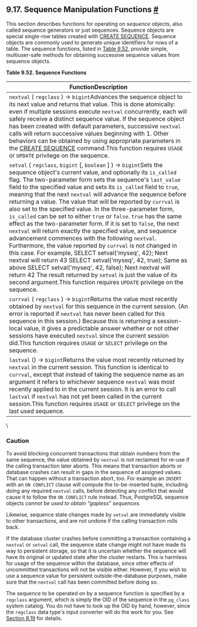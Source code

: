 ## 9.17. Sequence Manipulation Functions [#](#FUNCTIONS-SEQUENCE)

This section describes functions for operating on *sequence objects*, also called sequence generators or just sequences. Sequence objects are special single-row tables created with [CREATE SEQUENCE](sql-createsequence.html "CREATE SEQUENCE"). Sequence objects are commonly used to generate unique identifiers for rows of a table. The sequence functions, listed in [Table 9.52](functions-sequence.html#FUNCTIONS-SEQUENCE-TABLE "Table 9.52. Sequence Functions"), provide simple, multiuser-safe methods for obtaining successive sequence values from sequence objects.

**Table 9.52. Sequence Functions**

| FunctionDescription                                                                                                                                                                                                                                                                                                                                                                                                                                                                                                                                                                                                                                                                                                                                                                                                                                                                                                                                                                                                                                                                                                                                                    |
| ---------------------------------------------------------------------------------------------------------------------------------------------------------------------------------------------------------------------------------------------------------------------------------------------------------------------------------------------------------------------------------------------------------------------------------------------------------------------------------------------------------------------------------------------------------------------------------------------------------------------------------------------------------------------------------------------------------------------------------------------------------------------------------------------------------------------------------------------------------------------------------------------------------------------------------------------------------------------------------------------------------------------------------------------------------------------------------------------------------------------------------------------------------------------- |
| `nextval` ( `regclass` ) → `bigint`Advances the sequence object to its next value and returns that value. This is done atomically: even if multiple sessions execute `nextval` concurrently, each will safely receive a distinct sequence value. If the sequence object has been created with default parameters, successive `nextval` calls will return successive values beginning with 1. Other behaviors can be obtained by using appropriate parameters in the [CREATE SEQUENCE](sql-createsequence.html "CREATE SEQUENCE") command.This function requires `USAGE` or `UPDATE` privilege on the sequence.                                                                                                                                                                                                                                                                                                                                                                                                                                                                                                                                                     |
| `setval` ( `regclass`, `bigint` \[, `boolean` ] ) → `bigint`Sets the sequence object's current value, and optionally its `is_called` flag. The two-parameter form sets the sequence's `last_value` field to the specified value and sets its `is_called` field to `true`, meaning that the next `nextval` will advance the sequence before returning a value. The value that will be reported by `currval` is also set to the specified value. In the three-parameter form, `is_called` can be set to either `true` or `false`. `true` has the same effect as the two-parameter form. If it is set to `false`, the next `nextval` will return exactly the specified value, and sequence advancement commences with the following `nextval`. Furthermore, the value reported by `currval` is not changed in this case. For example,     SELECT setval('myseq', 42);           Next nextval will return 43 SELECT setval('myseq', 42, true);     Same as above SELECT setval('myseq', 42, false);    Next nextval will return 42 The result returned by `setval` is just the value of its second argument.This function requires `UPDATE` privilege on the sequence. |
| `currval` ( `regclass` ) → `bigint`Returns the value most recently obtained by `nextval` for this sequence in the current session. (An error is reported if `nextval` has never been called for this sequence in this session.) Because this is returning a session-local value, it gives a predictable answer whether or not other sessions have executed `nextval` since the current session did.This function requires `USAGE` or `SELECT` privilege on the sequence.                                                                                                                                                                                                                                                                                                                                                                                                                                                                                                                                                                                                                                                                                           |
| `lastval` () → `bigint`Returns the value most recently returned by `nextval` in the current session. This function is identical to `currval`, except that instead of taking the sequence name as an argument it refers to whichever sequence `nextval` was most recently applied to in the current session. It is an error to call `lastval` if `nextval` has not yet been called in the current session.This function requires `USAGE` or `SELECT` privilege on the last used sequence.                                                                                                                                                                                                                                                                                                                                                                                                                                                                                                                                                                                                                                                                           |

\

### Caution

To avoid blocking concurrent transactions that obtain numbers from the same sequence, the value obtained by `nextval` is not reclaimed for re-use if the calling transaction later aborts. This means that transaction aborts or database crashes can result in gaps in the sequence of assigned values. That can happen without a transaction abort, too. For example an `INSERT` with an `ON CONFLICT` clause will compute the to-be-inserted tuple, including doing any required `nextval` calls, before detecting any conflict that would cause it to follow the `ON CONFLICT` rule instead. Thus, PostgreSQL sequence objects *cannot be used to obtain “gapless” sequences*.

Likewise, sequence state changes made by `setval` are immediately visible to other transactions, and are not undone if the calling transaction rolls back.

If the database cluster crashes before committing a transaction containing a `nextval` or `setval` call, the sequence state change might not have made its way to persistent storage, so that it is uncertain whether the sequence will have its original or updated state after the cluster restarts. This is harmless for usage of the sequence within the database, since other effects of uncommitted transactions will not be visible either. However, if you wish to use a sequence value for persistent outside-the-database purposes, make sure that the `nextval` call has been committed before doing so.

The sequence to be operated on by a sequence function is specified by a `regclass` argument, which is simply the OID of the sequence in the `pg_class` system catalog. You do not have to look up the OID by hand, however, since the `regclass` data type's input converter will do the work for you. See [Section 8.19](datatype-oid.html "8.19. Object Identifier Types") for details.